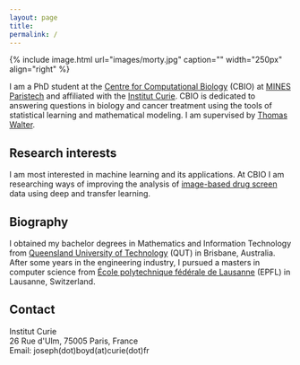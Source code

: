 ```yaml
---
layout: page
title: 
permalink: /
---
```


{% include image.html url="images/morty.jpg" caption="" width="250px" align="right" %}

I am a PhD student at the [Centre for Computational Biology](http://cbio.ensmp.fr/) (CBIO) at [MINES Paristech](http://www.mines-paristech.fr/) and affiliated with the [Institut Curie](http://www.institut-curie.org/). CBIO is dedicated to answering questions in biology and cancer treatment using the tools of statistical learning and mathematical modeling. I am supervised by [Thomas Walter](http://members.cbio.mines-paristech.fr/~twalter/).

## Research interests

I am most interested in machine learning and its applications. At CBIO I am researching ways of improving the analysis of [image-based drug screen](https://en.wikipedia.org/wiki/High-content_screening) data using deep and transfer learning.

## Biography

I obtained my bachelor degrees in Mathematics and Information Technology from [Queensland University of Technology](https://www.qut.edu.au/) (QUT) in Brisbane, Australia. After some years in the engineering industry, I pursued a masters in computer science from [École polytechnique fédérale de Lausanne](https://www.epfl.ch/) (EPFL) in Lausanne, Switzerland.

## Contact

Institut Curie <br/>
26 Rue d'Ulm, 75005 Paris, France <br/>
Email: joseph(dot)boyd(at)curie(dot)fr
